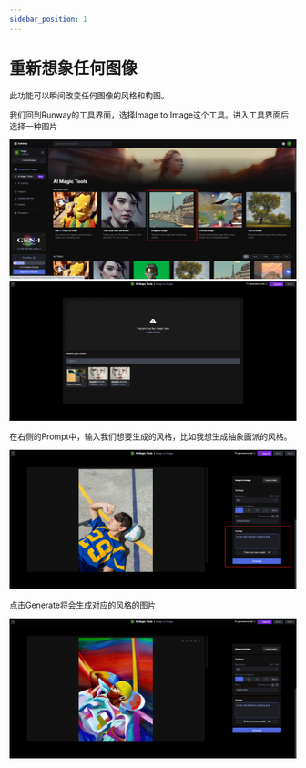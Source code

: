```yaml
---
sidebar_position: 1
---
```



# 重新想象任何图像

此功能可以瞬间改变任何图像的风格和构图。

我们回到Runway的工具界面，选择Image to Image这个工具。进入工具界面后选择一种图片

![describe1](./img/img15.png)
![describe1](./img/img16.png)

在右侧的Prompt中，输入我们想要生成的风格，比如我想生成抽象画派的风格。

![describe1](./img/img17.png)

点击Generate将会生成对应的风格的图片

![describe1](./img/img18.png)